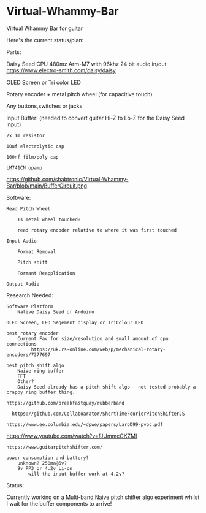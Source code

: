 # Virtual-Whammy-Bar
Virtual Whammy Bar for guitar


Here's the current status/plan:


Parts:

Daisy Seed CPU 480mz Arm-M7 with 96khz 24 bit audio in/out
https://www.electro-smith.com/daisy/daisy

OLED Screen or Tri color LED

Rotary encoder + metal pitch wheel (for capacitive touch)

Any buttons,switches or jacks

Input Buffer: (needed to convert guitar Hi-Z to Lo-Z for the Daisy Seed input)

	2x 1m resistor
 
	10uf electrolytic cap
 
	100nf film/poly cap
 
	LM741CN opamp
 
 https://github.com/shabtronic/Virtual-Whammy-Bar/blob/main/BufferCircuit.png

Software:

	Read Pitch Wheel
 
		Is metal wheel touched?
  
		read rotary encoder relative to where it was first touched
  
	Input Audio
 
		Format Removal
  
		Pitch shift
  
		Formant Reapplication
  
	Output Audio
	
Research Needed:
	
	Software Platform
		Native Daisy Seed or Arduino
	
	OLED Screen, LED Segement display or TriColour LED
	
	best rotary encoder
		Current Fav for size/resolution and small amount of cpu connections
			 https://uk.rs-online.com/web/p/mechanical-rotary-encoders/7377697
			 
	best pitch shift algo
		Naive ring buffer
		FFT
		Other?
		Daisy Seed already has a pitch shift algo - not tested probably a crappy ring buffer thing.
  		
    https://github.com/breakfastquay/rubberband   		
    		
      https://github.com/Collaboarator/ShortTimeFourierPitchShifterJS		
      		
	https://www.ee.columbia.edu/~dpwe/papers/LaroD99-pvoc.pdf
		
  https://www.youtube.com/watch?v=fJUmmcGKZMI
  		
    https://www.guitarpitchshifter.com/
	
 	power consumption and battery?
		unknown? 250ma@5v?
		9v PP3 or 4.2v Li-on
			will the input buffer work at 4.2v?


Status:
		
Currently working on a Multi-band Naive pitch shifter algo experiment whilst I wait for the buffer 
components to arrive!
